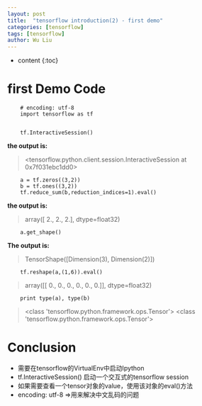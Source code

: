 ```yaml
---
layout: post
title:  "tensorflow introduction(2) - first demo"
categories: [tensorflow]
tags: [tensorflow]
author: Wu Liu
---
```


* content
{:toc}




# first Demo Code

```
    # encoding: utf-8
    import tensorflow as tf


    tf.InteractiveSession()
```

**the output is:**

> <tensorflow.python.client.session.InteractiveSession at 0x7f031ebc1dd0>

```
    a = tf.zeros((3,2))
    b = tf.ones((3,2))
    tf.reduce_sum(b,reduction_indices=1).eval()
```

**the output is:**

> array([ 2.,  2.,  2.], dtype=float32)

```
    a.get_shape()
```

**The output is:**

> TensorShape([Dimension(3), Dimension(2)])

```
    tf.reshape(a,(1,6)).eval()
```
> array([[ 0.,  0.,  0.,  0.,  0.,  0.]], dtype=float32)

```
    print type(a), type(b)
```
> <class 'tensorflow.python.framework.ops.Tensor'> <class 'tensorflow.python.framework.ops.Tensor'>


# Conclusion
- 需要在tensorflow的VirtualEnv中启动Ipython
- tf.InteractiveSession()
    启动一个交互式的tensorflow session
- 如果需要查看一个tensor对象的value，使用该对象的eval()方法
- encoding: utf-8 =>用来解决中文乱码的问题
